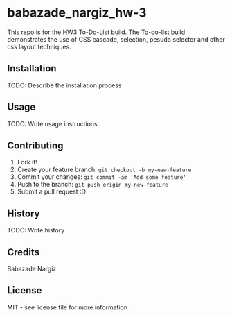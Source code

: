 # babazade_nargiz_hw-3
This repo is for the HW3 To-Do-List build. The To-do-list build demonstrates the use of CSS cascade, selection, pesudo selector and other css layout techniques.

## Installation

TODO: Describe the installation process

## Usage

TODO: Write usage instructions

## Contributing

1. Fork it!
2. Create your feature branch: `git checkout -b my-new-feature`
3. Commit your changes: `git commit -am 'Add some feature'`
4. Push to the branch: `git push origin my-new-feature`
5. Submit a pull request :D

## History

TODO: Write history

## Credits

Babazade Nargiz

## License

MIT - see license file for more information

